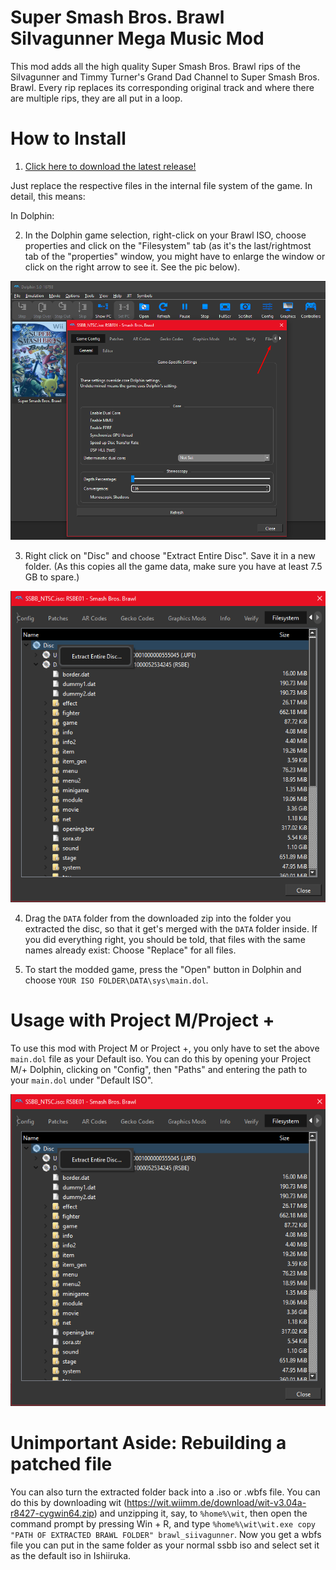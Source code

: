 # Super Smash Bros. Brawl SiIvagunner Mega Music Mod

This mod adds all the high quality Super Smash Bros. Brawl rips of the SiIvagunner and Timmy Turner's Grand Dad Channel to Super Smash Bros. Brawl. Every rip replaces its corresponding original track and where there are multiple rips, they are all put in a loop.

# How to Install

1. [Click here to download the latest release!]()

Just replace the respective files in the internal file system of the game. In detail, this means:

In Dolphin:

2. In the Dolphin game selection, right-click on your Brawl ISO, choose properties and click on the "Filesystem" tab (as it's the last/rightmost tab of the "properties" window, you might have to enlarge the window or click on the right arrow to see it. See the pic below).

![](./filesystem.png)

3. Right click on "Disc" and choose "Extract Entire Disc". Save it in a new folder. (As this copies all the game data, make sure you have at least 7.5 GB to spare.)

![](./extract_disc.png)

4. Drag the `DATA` folder from the downloaded zip into the folder you extracted the disc, so that it get's merged with the `DATA` folder inside. If you did everything right, you should be told, that files with the same names already exist: Choose "Replace" for all files.

5. To start the modded game, press the "Open" button in Dolphin and choose `YOUR ISO FOLDER\DATA\sys\main.dol`.

# Usage with Project M/Project +


To use this mod with Project M or Project +, you only have to set the above `main.dol` file as your Default iso. You can do this by opening your Project M/+ Dolphin, clicking on "Config", then "Paths" and entering the path to your `main.dol` under "Default ISO".

![](./extract_disc.png)

# Unimportant Aside: Rebuilding a patched file

You can also turn the extracted folder back into a .iso or .wbfs file. You can do this by downloading wit (https://wit.wiimm.de/download/wit-v3.04a-r8427-cygwin64.zip) and unzipping it, say, to `%home%\wit`, then open the command prompt by pressing Win + R, and type `%home%\wit\wit.exe copy "PATH OF EXTRACTED BRAWL FOLDER" brawl_siivagunner`. Now you get a wbfs file you can put in the same folder as your normal ssbb iso and select set it as the default iso in Ishiiruka.

